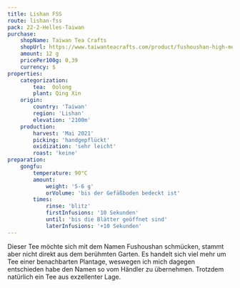 ```yaml
---
title: Lishan FSS
route: lishan-fss
pack: 22-2-Helles-Taiwan
purchase:
    shopName: Taiwan Tea Crafts
    shopUrl: https://www.taiwanteacrafts.com/product/fushoushan-high-mountain-spring-oolong-tea/?v=3a52f3c22ed6
    amount: 12 g
    pricePer100g: 0,39
    currency: $
properties:
    categorization:
        tea:  Oolong
        plant: Qing Xin
    origin:
        country: 'Taiwan'
        region: 'Lishan'
        elevation: '2100m'
    production:
        harvest: 'Mai 2021'
        picking: 'handgepflückt'
        oxidization: 'sehr leicht'
        roast: 'keine'
preparation:
    gongfu:
        temperature: 90°C
        amount:
            weight: '5-6 g'
            orVolume: 'bis der Gefäßboden bedeckt ist'
        times:
            rinse: 'blitz'
            firstInfusions: '10 Sekunden'
            until: 'bis die Blätter geöffnet sind'
            laterInfusions: '+10 Sekunden'
---
```

Dieser Tee möchte sich mit dem Namen Fushoushan schmücken, stammt aber nicht direkt aus dem berühmten Garten. Es handelt sich viel mehr um Tee einer benachbarten Plantage, weswegen ich mich dagegen entschieden habe den Namen so vom Händler zu übernehmen. Trotzdem natürlich ein Tee aus exzellenter Lage.